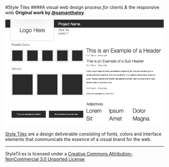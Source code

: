 #Style Tiles
####A visual web design process *for* clients *&* the responsive web
**Original work by [@samanthatoy](http://twitter.com/intent/user?screen_name=samanthatoy)**

![Style Tiles screenshot](Style_Tile_Template.png)

[Style Tiles](http://styletil.es/) are a design deliverable consisting of fonts, colors and interface elements that communicate the essence of a visual brand for the web.

---
StyleTil.es is licensed under a [Creative Commons Attribution-NonCommercial 3.0 Unported License](http://creativecommons.org/licenses/by-nc/3.0/)
